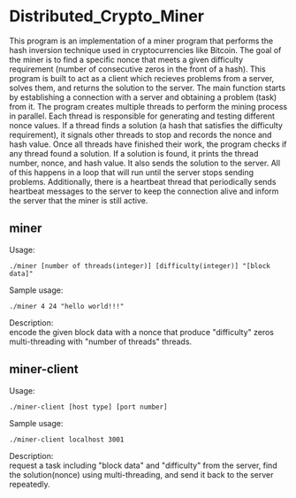 # Distributed_Crypto_Miner

This program is an implementation of a miner program that performs the hash inversion technique used in cryptocurrencies like Bitcoin. The goal of the miner is to find a specific nonce that meets a given difficulty requirement (number of consecutive zeros in the front of a hash). This program is built to act as a client which recieves problems from a server, solves them, and returns the solution to the server. The main function starts by establishing a connection with a server and obtaining a problem (task) from it. The program creates multiple threads to perform the mining process in parallel. Each thread is responsible for generating and testing different nonce values. If a thread finds a solution (a hash that satisfies the difficulty requirement), it signals other threads to stop and records the nonce and hash value. Once all threads have finished their work, the program checks if any thread found a solution. If a solution is found, it prints the thread number, nonce, and hash value. It also sends the solution to the server. All of this happens in a loop that will run until the server stops sending problems. Additionally, there is a heartbeat thread that periodically sends heartbeat messages to the server to keep the connection alive and inform the server that the miner is still active. 


## miner  
Usage:  
```
./miner [number of threads(integer)] [difficulty(integer)] "[block data]"
```  
Sample usage:  
```
./miner 4 24 "hello world!!!"
```
Description:    
encode the given block data with a nonce that produce "difficulty" zeros multi-threading with "number of threads" threads.

## miner-client 
Usage:  
```
./miner-client [host type] [port number]
```   
Sample usage:   
```
./miner-client localhost 3001
```
Description:  
request a task including "block data" and "difficulty" from the server, find the solution(nonce) using multi-threading, and send it back to the server repeatedly.


